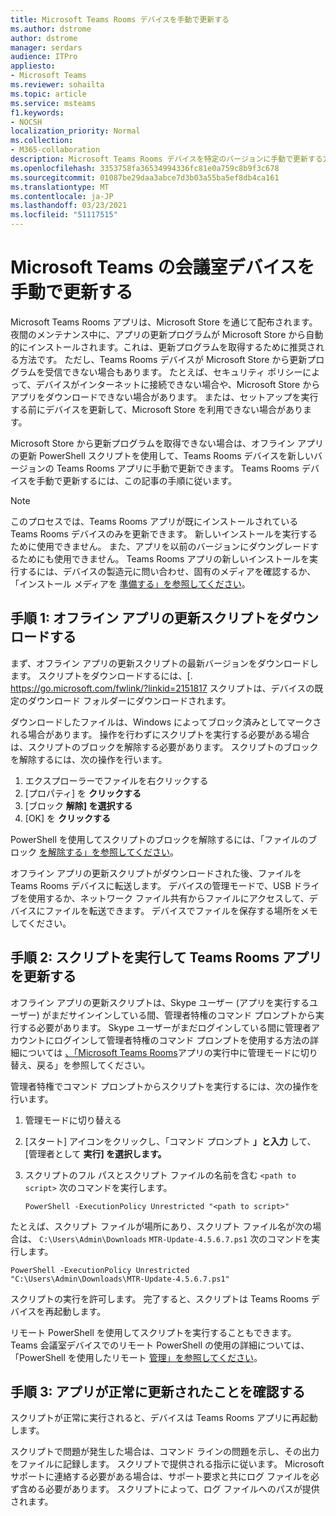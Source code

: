 ```yaml
---
title: Microsoft Teams Rooms デバイスを手動で更新する
ms.author: dstrome
author: dstrome
manager: serdars
audience: ITPro
appliesto:
- Microsoft Teams
ms.reviewer: sohailta
ms.topic: article
ms.service: msteams
f1.keywords:
- NOCSH
localization_priority: Normal
ms.collection:
- M365-collaboration
description: Microsoft Teams Rooms デバイスを特定のバージョンに手動で更新する方法について説明します。
ms.openlocfilehash: 3353758fa36534994336fc81e0a759c8b9f3c678
ms.sourcegitcommit: 01087be29daa3abce7d3b03a55ba5ef8db4ca161
ms.translationtype: MT
ms.contentlocale: ja-JP
ms.lasthandoff: 03/23/2021
ms.locfileid: "51117515"
---
```

# <a name="manually-update-a-microsoft-teams-rooms-device"></a>Microsoft Teams の会議室デバイスを手動で更新する

Microsoft Teams Rooms アプリは、Microsoft Store を通じて配布されます。 夜間のメンテナンス中に、アプリの更新プログラムが Microsoft Store から自動的にインストールされます。これは、更新プログラムを取得するために推奨される方法です。 ただし、Teams Rooms デバイスが Microsoft Store から更新プログラムを受信できない場合もあります。 たとえば、セキュリティ ポリシーによって、デバイスがインターネットに接続できない場合や、Microsoft Store からアプリをダウンロードできない場合があります。 または、セットアップを実行する前にデバイスを更新して、Microsoft Store を利用できない場合があります。

Microsoft Store から更新プログラムを取得できない場合は、オフライン アプリの更新 PowerShell スクリプトを使用して、Teams Rooms デバイスを新しいバージョンの Teams Rooms アプリに手動で更新できます。 Teams Rooms デバイスを手動で更新するには、この記事の手順に従います。

> [!NOTE]
> このプロセスでは、Teams Rooms アプリが既にインストールされている Teams Rooms デバイスのみを更新できます。 新しいインストールを実行するために使用できません。 また、アプリを以前のバージョンにダウングレードするためにも使用できません。 Teams Rooms アプリの新しいインストールを実行するには、デバイスの製造元に問い合わせ、固有のメディアを確認するか、「インストール メディアを [準備する」を参照してください](console.md#prepare-the-installation-media)。

## <a name="step-1-download-the-offline-app-update-script"></a>手順 1: オフライン アプリの更新スクリプトをダウンロードする

まず、オフライン アプリの更新スクリプトの最新バージョンをダウンロードします。 スクリプトをダウンロードするには、[. <https://go.microsoft.com/fwlink/?linkid=2151817> スクリプトは、デバイスの既定のダウンロード フォルダーにダウンロードされます。

ダウンロードしたファイルは、Windows によってブロック済みとしてマークされる場合があります。 操作を行わずにスクリプトを実行する必要がある場合は、スクリプトのブロックを解除する必要があります。 スクリプトのブロックを解除するには、次の操作を行います。

1. エクスプローラーでファイルを右クリックする
2. [プロパティ] を **クリックする**
3. [ブロック **解除] を選択する**
4. [OK] を **クリックする**

PowerShell を使用してスクリプトのブロックを解除するには、「ファイルのブロック [を解除する」を参照してください](/powershell/module/microsoft.powershell.utility/unblock-file?view=powershell-7.1)。

オフライン アプリの更新スクリプトがダウンロードされた後、ファイルを Teams Rooms デバイスに転送します。 デバイスの管理モードで、USB ドライブを使用するか、ネットワーク ファイル共有からファイルにアクセスして、デバイスにファイルを転送できます。 デバイスでファイルを保存する場所をメモしてください。

## <a name="step-2-run-the-script-to-update-the-teams-rooms-app"></a>手順 2: スクリプトを実行して Teams Rooms アプリを更新する

オフライン アプリの更新スクリプトは、Skype ユーザー (アプリを実行するユーザー) がまだサインインしている間、管理者特権のコマンド プロンプトから実行する必要があります。 Skype ユーザーがまだログインしている間に管理者アカウントにログインして管理者特権のコマンド プロンプトを使用する方法の詳細については [、「Microsoft Teams Rooms](rooms-operations.md#switching-to-admin-mode-and-back-when-the-microsoft-teams-rooms-app-is-running)アプリの実行中に管理モードに切り替え、戻る」を参照してください。

管理者特権でコマンド プロンプトからスクリプトを実行するには、次の操作を行います。

1. 管理モードに切り替える
2. [スタート] アイコンをクリックし、「コマンド プロンプト **」と入力** して、[管理者として **実行] を選択します。**
3. スクリプトのフル パスとスクリプト ファイルの名前を含む `<path to script>` 次のコマンドを実行します。

    ```console
    PowerShell -ExecutionPolicy Unrestricted "<path to script>"
    ```

たとえば、スクリプト ファイルが場所にあり、スクリプト ファイル名が次の場合は、 `C:\Users\Admin\Downloads` `MTR-Update-4.5.6.7.ps1` 次のコマンドを実行します。

```console
PowerShell -ExecutionPolicy Unrestricted "C:\Users\Admin\Downloads\MTR-Update-4.5.6.7.ps1"
```

スクリプトの実行を許可します。 完了すると、スクリプトは Teams Rooms デバイスを再起動します。

リモート PowerShell を使用してスクリプトを実行することもできます。 Teams 会議室デバイスでのリモート PowerShell の使用の詳細については、「PowerShell を使用したリモート [管理」を参照してください](rooms-operations.md#remote-management-using-powershell)。

## <a name="step-3-verify-the-app-has-been-updated-successfully"></a>手順 3: アプリが正常に更新されたことを確認する

スクリプトが正常に実行されると、デバイスは Teams Rooms アプリに再起動します。

スクリプトで問題が発生した場合は、コマンド ラインの問題を示し、その出力をファイルに記録します。 スクリプトで提供される指示に従います。 Microsoft サポートに連絡する必要がある場合は、サポート要求と共にログ ファイルを必ず含める必要があります。 スクリプトによって、ログ ファイルへのパスが提供されます。